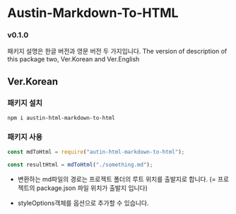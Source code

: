# Austin-Markdown-To-HTML

### v0.1.0

패키지 설명은 한글 버전과 영문 버전 두 가지입니다.
The version of description of this package two, Ver.Korean and Ver.English

## Ver.Korean

### 패키지 설치

```shell
npm i austin-html-markdown-to-html
```

### 패키지 사용

```javascript
const mdToHtml = require("autin-html-markdown-to-html");

const resultHtml = mdToHtml("./something.md");
```

- 변환하는 md파일의 경로는 프로젝트 폴더의 루트 위치를 출발지로 합니다. (= 프로젝트의 package.json 파일 위치가 출발지 입니다)

- styleOptions객체를 옵션으로 추가할 수 있습니다.
